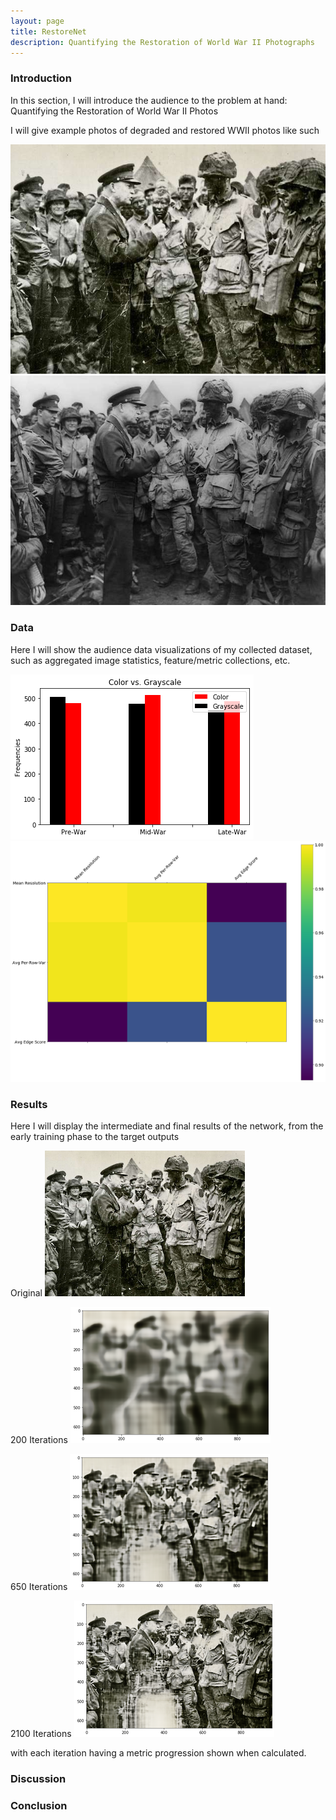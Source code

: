 ```yaml
---
layout: page
title: RestoreNet
description: Quantifying the Restoration of World War II Photographs
---
```


### Introduction

In this section, I will introduce the audience to the problem at hand: Quantifying the Restoration of World War II Photos

I will give example photos of degraded and restored WWII photos like such



![degraded](/assets/degraded.jpeg)
![restore](/assets/restored.jpg) 


### Data

Here I will show the audience data visualizations of my collected dataset, such as aggregated image statistics, feature/metric collections, etc.

![chart](/assets/chart.png)
![corr](/assets/correlation_mat.png)

### Results

Here I will display the intermediate and final results of the network, from the early training phase to the target outputs

Original
![original](/assets/original_deg.png)

200 Iterations
![200_it](/assets/200_iters.png)

650 Iterations
![650_it](/assets/650_iters.png)

2100 Iterations
![2100_it](/assets/2100_iters.png)

with each iteration having a metric progression shown when calculated.

### Discussion



### Conclusion



